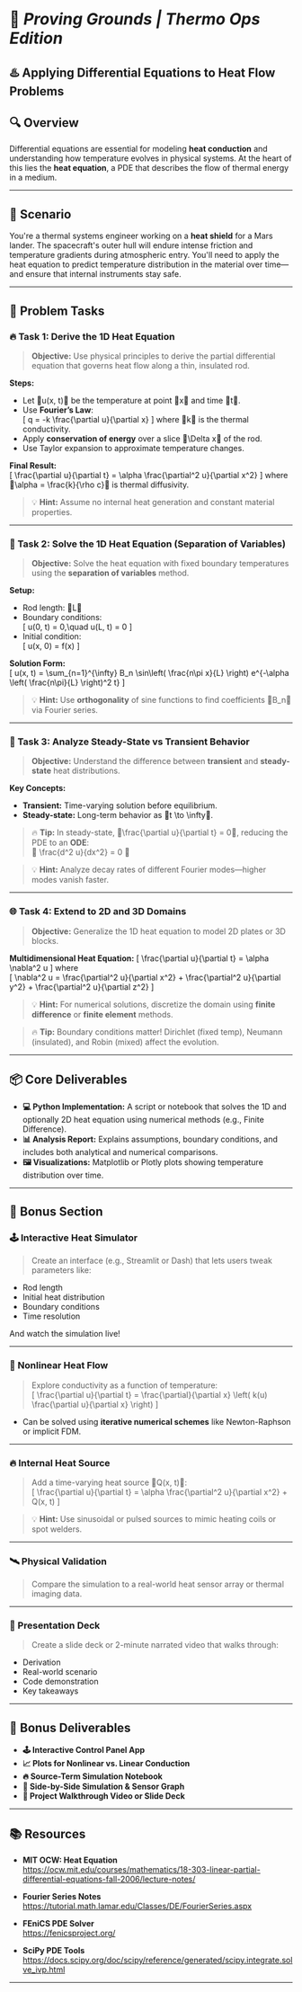 # 🚧 *Proving Grounds | Thermo Ops Edition*  
## ♨️ Applying Differential Equations to Heat Flow Problems

## 🔍 Overview
Differential equations are essential for modeling **heat conduction** and understanding how temperature evolves in physical systems. At the heart of this lies the **heat equation**, a PDE that describes the flow of thermal energy in a medium.

---

## 🚀 Scenario
You're a thermal systems engineer working on a **heat shield** for a Mars lander. The spacecraft's outer hull will endure intense friction and temperature gradients during atmospheric entry. You'll need to apply the heat equation to predict temperature distribution in the material over time—and ensure that internal instruments stay safe.

---

## 📝 Problem Tasks

### 🔥 Task 1: Derive the 1D Heat Equation

> **Objective:** Use physical principles to derive the partial differential equation that governs heat flow along a thin, insulated rod.

**Steps:**
- Let u(x, t) be the temperature at point x and time t.
- Use **Fourier’s Law**:  
\[
  q = -k \frac{\partial u}{\partial x}
\]
  where k is the thermal conductivity.
- Apply **conservation of energy** over a slice \Delta x of the rod.
- Use Taylor expansion to approximate temperature changes.

**Final Result:**  
\[
\frac{\partial u}{\partial t} = \alpha \frac{\partial^2 u}{\partial x^2}
\]
where \alpha = \frac{k}{\rho c} is thermal diffusivity.

> 💡 **Hint:** Assume no internal heat generation and constant material properties.

---

### 🧮 Task 2: Solve the 1D Heat Equation (Separation of Variables)

> **Objective:** Solve the heat equation with fixed boundary temperatures using the **separation of variables** method.

**Setup:**
- Rod length: L
- Boundary conditions:  
\[
  u(0, t) = 0,\quad u(L, t) = 0
\]
- Initial condition:  
\[
  u(x, 0) = f(x)
\]

**Solution Form:**  
\[
u(x, t) = \sum_{n=1}^{\infty} B_n \sin\left( \frac{n\pi x}{L} \right) e^{-\alpha \left( \frac{n\pi}{L} \right)^2 t}
\]

> 💡 **Hint:** Use **orthogonality** of sine functions to find coefficients B_n via Fourier series.

---

### 🧊 Task 3: Analyze Steady-State vs Transient Behavior

> **Objective:** Understand the difference between **transient** and **steady-state** heat distributions.

**Key Concepts:**
- **Transient:** Time-varying solution before equilibrium.
- **Steady-state:** Long-term behavior as t \to \infty.

> 🔥 **Tip:** In steady-state, \frac{\partial u}{\partial t} = 0, reducing the PDE to an **ODE**:  
> 
> \frac{d^2 u}{dx^2} = 0
>

> 💡 **Hint:** Analyze decay rates of different Fourier modes—higher modes vanish faster.

---

### 🌐 Task 4: Extend to 2D and 3D Domains

> **Objective:** Generalize the 1D heat equation to model 2D plates or 3D blocks.

**Multidimensional Heat Equation:**
\[
\frac{\partial u}{\partial t} = \alpha \nabla^2 u
\]
where  
\[
\nabla^2 u = \frac{\partial^2 u}{\partial x^2} + \frac{\partial^2 u}{\partial y^2} + \frac{\partial^2 u}{\partial z^2}
\]

> 💡 **Hint:** For numerical solutions, discretize the domain using **finite difference** or **finite element** methods.

> 🔥 **Tip:** Boundary conditions matter! Dirichlet (fixed temp), Neumann (insulated), and Robin (mixed) affect the evolution.

---

## 📦 Core Deliverables

- **💻 Python Implementation:** A script or notebook that solves the 1D and optionally 2D heat equation using numerical methods (e.g., Finite Difference).
- **📊 Analysis Report:** Explains assumptions, boundary conditions, and includes both analytical and numerical comparisons.
- **🖼️ Visualizations:** Matplotlib or Plotly plots showing temperature distribution over time.

---

## 🏅 Bonus Section

### 🕹️ Interactive Heat Simulator
> Create an interface (e.g., Streamlit or Dash) that lets users tweak parameters like:
- Rod length
- Initial heat distribution
- Boundary conditions
- Time resolution

And watch the simulation live!

---

### 🔄 Nonlinear Heat Flow
> Explore conductivity as a function of temperature:  
\[
\frac{\partial u}{\partial t} = \frac{\partial}{\partial x} \left( k(u) \frac{\partial u}{\partial x} \right)
\]

- Can be solved using **iterative numerical schemes** like Newton-Raphson or implicit FDM.

---

### 🔥 Internal Heat Source
> Add a time-varying heat source Q(x, t):  
\[
\frac{\partial u}{\partial t} = \alpha \frac{\partial^2 u}{\partial x^2} + Q(x, t)
\]

> 💡 **Hint:** Use sinusoidal or pulsed sources to mimic heating coils or spot welders.

---

### 🛰️ Physical Validation
> Compare the simulation to a real-world heat sensor array or thermal imaging data.

---

### 🎥 Presentation Deck
> Create a slide deck or 2-minute narrated video that walks through:
- Derivation
- Real-world scenario
- Code demonstration
- Key takeaways

---

## 🏅 Bonus Deliverables

- **🕹️ Interactive Control Panel App**
- **📈 Plots for Nonlinear vs. Linear Conduction**
- **🔥 Source-Term Simulation Notebook**
- **📡 Side-by-Side Simulation & Sensor Graph**
- **🎥 Project Walkthrough Video or Slide Deck**

---

## 📚 Resources

- **MIT OCW: Heat Equation**  
  https://ocw.mit.edu/courses/mathematics/18-303-linear-partial-differential-equations-fall-2006/lecture-notes/
  
- **Fourier Series Notes**  
  https://tutorial.math.lamar.edu/Classes/DE/FourierSeries.aspx

- **FEniCS PDE Solver**  
  https://fenicsproject.org/

- **SciPy PDE Tools**  
  https://docs.scipy.org/doc/scipy/reference/generated/scipy.integrate.solve_ivp.html

---
